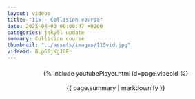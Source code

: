```yaml
---
layout: videos
title: "115 - Collision course"
date: 2025-04-03 00:00:47 +0200
categories: jekyll update
summary: Collision course
thumbnail: "../assets/images/115vid.jpg"
videoid: BLp68jKgJ8E
---
```


<div style="text-align: center; margin-top: 20px;">
  {% include youtubePlayer.html id=page.videoid %}
  <p style="margin-top: 15px; font-size: 1.2em; color: #333;">
    <p>{{ page.summary | markdownify }}</p>
  </p>
</div>
